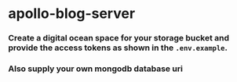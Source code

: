 # apollo-blog-server

### Create a digital ocean space for your storage bucket and provide the access tokens as shown in the `.env.example`.

### Also supply your own mongodb database uri
